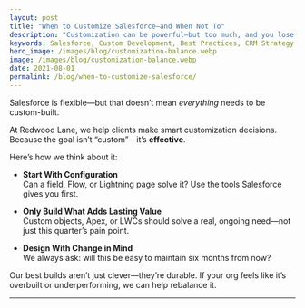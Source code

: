 ```yaml
---
layout: post
title: "When to Customize Salesforce—and When Not To"
description: "Customization can be powerful—but too much, and you lose agility. Here’s how we help clients strike the right balance."
keywords: Salesforce, Custom Development, Best Practices, CRM Strategy
hero_image: /images/blog/customization-balance.webp
image: /images/blog/customization-balance.webp
date: 2021-08-01
permalink: /blog/when-to-customize-salesforce/
---
```


Salesforce is flexible—but that doesn’t mean *everything* needs to be custom-built.

At Redwood Lane, we help clients make smart customization decisions. Because the goal isn’t “custom”—it’s **effective**.

Here’s how we think about it:

- **Start With Configuration**  
  Can a field, Flow, or Lightning page solve it? Use the tools Salesforce gives you first.

- **Only Build What Adds Lasting Value**  
  Custom objects, Apex, or LWCs should solve a real, ongoing need—not just this quarter’s pain point.

- **Design With Change in Mind**  
  We always ask: will this be easy to maintain six months from now?

Our best builds aren’t just clever—they’re durable. If your org feels like it’s overbuilt or underperforming, we can help rebalance it.

---
